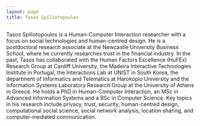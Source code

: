 ```yaml
---
layout: page
title: Tasos Spiliotopoulos
---
```

Tasos Spiliotopoulos is a Human-Computer Interaction researcher with a focus on social technologies and human-centred design. He is a postdoctoral research associate at the Newcastle University Business School, where he currently researches trust in the financial industry. In the past, Tasos has collaborated with the Human Factors Excellence (HuFEx) Research Group at Cardiff University, the Madeira Interactive Technologies Institute in Portugal, the Interactions Lab at UNIST in South Korea, the department of Informatics and Telematics at Harokopio University and the Information Systems Laboratory Research Group at the University of Athens in Greece. He holds a PhD in Human-Computer Interaction, an MSc in Advanced Information Systems and a BSc in Computer Science. Key topics in his research include privacy, trust, security, human-centred design, computational social science, social network analysis, location sharing, and computer-mediated communication.